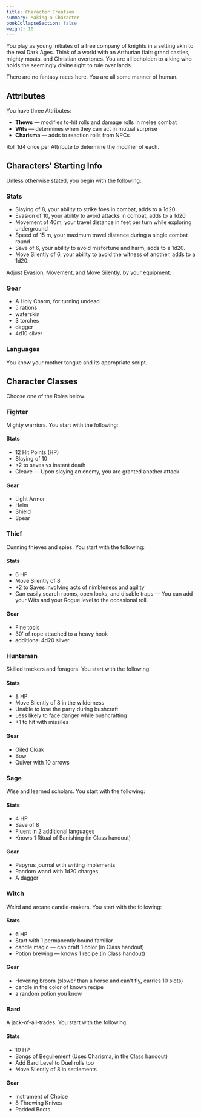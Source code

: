 ```yaml
---
title: Character Creation
summary: Making a Character
bookCollapseSection: false
weight: 10
---
```


You play as young initiates of a free company of knights in a setting akin to the real Dark Ages. Think of a world with an Arthurian flair: grand castles, mighty moats, and Christian overtones. You are all beholden to a king who holds the seemingly divine right to rule over lands.

There are no fantasy races here. You are all some manner of human.

## Attributes

You have three Attributes:

- **Thews** — modifies to-hit rolls and damage rolls in melee combat
- **Wits** — determines when they can act in mutual surprise
- **Charisma** — adds to reaction rolls from NPCs

Roll 1d4 once per Attribute to determine the modifier of each.

## Characters' Starting Info

Unless otherwise stated, you begin with the following:

### Stats

- Slaying of 8, your ability to strike foes in combat, adds to a 1d20
- Evasion of 10, your ability to avoid attacks in combat, adds to a 1d20
- Movement of 40m, your travel distance in feet per turn while exploring underground
- Speed of 15 m, your maximum travel distance during a  single combat round
- Save of 6, your ability to avoid misfortune and harm, adds to a 1d20.
- Move Silently of 6, your ability to avoid the witness of another, adds to a 1d20.

Adjust Evasion, Movement, and Move Silently, by your equipment.

### Gear

- A Holy Charm, for turning undead
- 5 rations
- waterskin
- 3 torches
- dagger
- 4d10 silver

### Languages

You know your mother tongue and its appropriate script.

## Character Classes

Choose one of the Roles below.

### Fighter

Mighty warriors. You start with the following:

#### Stats

- 12 Hit Points (HP)
- Slaying of 10
- +2 to saves vs instant death
- Cleave — Upon slaying an enemy, you are granted another attack.

#### Gear

- Light Armor
- Helm
- Shield
- Spear

### Thief

Cunning thieves and spies. You start with the following:

#### Stats

- 6 HP
- Move Silently of 8
- +2 to Saves involving acts of nimbleness and agility
- Can easily search rooms, open locks, and disable traps — You can add your Wits and your Rogue level to the occasional roll.

#### Gear

- Fine tools
- 30' of rope attached to a heavy hook
- additional 4d20 silver

### Huntsman

Skilled trackers and foragers. You start with the following:

#### Stats

- 8 HP
- Move Silently of 8 in the wilderness
- Unable to lose the party during bushcraft
- Less likely to face danger while bushcrafting
- +1 to hit with missiles

#### Gear

- Oiled Cloak
- Bow
- Quiver with 10 arrows

### Sage

Wise and learned scholars. You start with the following:

#### Stats
- 4 HP
- Save of 8
- Fluent in 2 additional languages
- Knows 1 Ritual of Banishing (in Class handout)

#### Gear

- Papyrus journal with writing implements
- Random wand with 1d20 charges
- A dagger

### Witch

Weird and arcane candle-makers. You start with the following:

#### Stats

- 6 HP
- Start with 1 permanently bound familiar
- candle magic — can craft 1 color (in Class handout)
- Potion brewing — knows 1 recipe (in Class handout)

#### Gear

- Hovering broom (slower than a horse and can't fly, carries 10 slots)
- candle in the color of known recipe
- a random potion you know

### Bard

A jack-of-all-trades. You start with the following:

#### Stats

- 10 HP
- Songs of Beguilement (Uses Charisma, in the Class handout)
- Add Bard Level to Duel rolls too
- Move Silently of 8 in settlements

#### Gear

- Instrument of Choice
- 8 Throwing Knives
- Padded Boots

